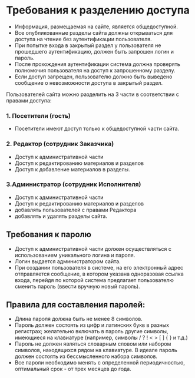 # Требования к разделению доступа

* Информация, размещаемая на сайте, является общедоступной.
* Все опубликованные разделы сайта должны открываться для доступа на чтение без аутентификации пользователя.
* При попытке входа в закрытый раздел у пользователя не прошедшего аутентификацию, должен быть запрошен логин и пароль.
* После прохождения аутентификации система должна проверять полномочия пользователя на доступ к запрошенному разделу.
* Если доступ запрещен, пользователю должно быть выведено сообщение о невозможности доступа в закрытый раздел.

Пользователей сайта можно разделить на 3 части в соответствии с правами доступа:
### 1. Посетители (гость)
* Посетители имеют доступ только к общедоступной части сайта.

### 2. Редактор (сотрудник Заказчика)
* Доступ к административной части
* Доступ к редактированию материалов и разделов
* Доступ к добавление материалов в разделы.

### 3.Администратор (сотрудник Исполнителя)
* Доступ к административной части
* Доступ к редактированию материалов и разделов
* добавлять пользователей с правами Редактора
* добавлять и удалять разделы сайта.

## Требования к паролю
* Доступ к административной части должен осуществляться с использованием уникального логина и пароля.
* Логин выдается администратором сайта.
* При создании пользователя в системе,  на его электронный адрес отправляется сообщение, в котором указана одноразовая ссылка входа, перейдя по которой система предлагает пользователю сменить пароль (ввести вручную новый пароль).

## Правила для составления паролей:
* Длина пароля должна быть не менее 8 символов.
* Пароль должен состоять из цифр и латинских букв в разных регистрах; желательно включать в пароль другие символы, имеющиеся на клавиатуре (например, символы / ? ! < > [ ] { } и т.д.)
* Пароль не должен являться словарным словом или набором символов, находящихся рядом на клавиатуре. В идеале пароль должен состоять из бессмысленного набора символов.
* Все пароли необходимо менять с определенной периодичностью, оптимальный срок - от трех месяцев до года.
